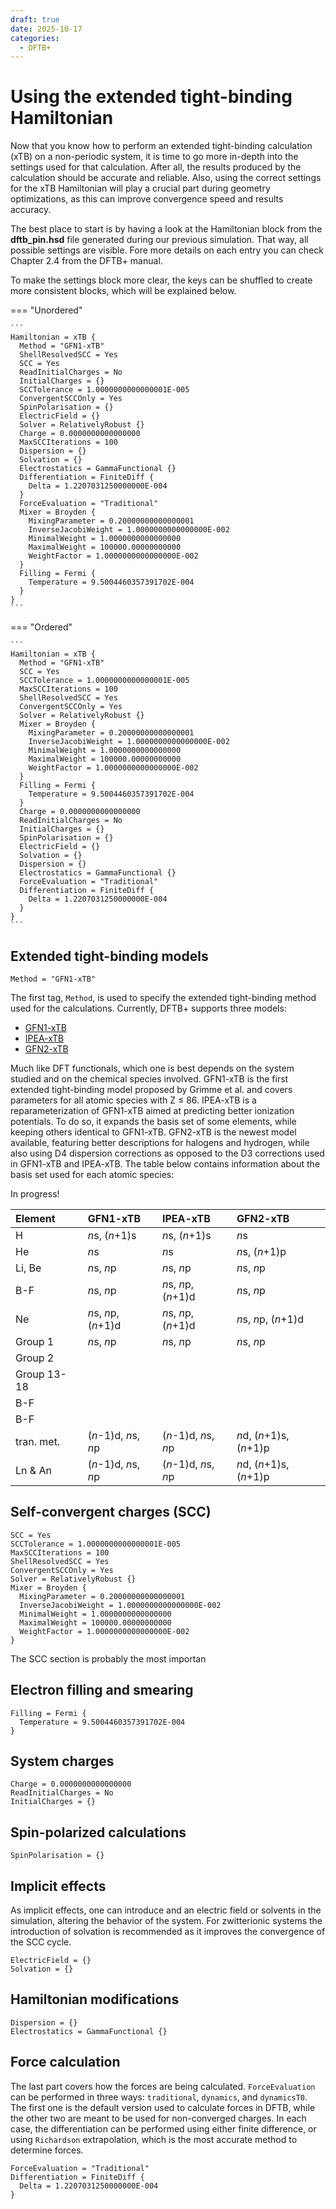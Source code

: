 ```yaml
---
draft: true 
date: 2025-10-17 
categories:
  - DFTB+
---
```


# Using the extended tight-binding Hamiltonian

Now that you know how to perform an extended tight-binding calculation (xTB) on a
non-periodic system, it is time to go more in-depth into the settings used for that
calculation. After all, the results produced by the calculation should be accurate
and reliable. Also, using the correct settings for the xTB Hamiltonian will play a
crucial part during geometry optimizations, as this can improve convergence speed
and results accuracy.

<!-- more -->

The best place to start is by having a look at the Hamiltonian block from the
**dftb_pin.hsd** file generated during our previous simulation. That way, all 
possible settings are visible. Fore more details on each entry you can check Chapter
2.4 from the DFTB+ manual.

To make the settings block more clear, the keys can be shuffled to create more
consistent blocks, which will be explained below.

=== "Unordered"

    ```
    Hamiltonian = xTB {
      Method = "GFN1-xTB"
      ShellResolvedSCC = Yes
      SCC = Yes
      ReadInitialCharges = No
      InitialCharges = {}
      SCCTolerance = 1.0000000000000001E-005
      ConvergentSCCOnly = Yes
      SpinPolarisation = {}
      ElectricField = {}
      Solver = RelativelyRobust {}
      Charge = 0.0000000000000000
      MaxSCCIterations = 100
      Dispersion = {}
      Solvation = {}
      Electrostatics = GammaFunctional {}
      Differentiation = FiniteDiff {
        Delta = 1.2207031250000000E-004
      }
      ForceEvaluation = "Traditional"
      Mixer = Broyden {
        MixingParameter = 0.20000000000000001
        InverseJacobiWeight = 1.0000000000000000E-002
        MinimalWeight = 1.0000000000000000
        MaximalWeight = 100000.00000000000
        WeightFactor = 1.0000000000000000E-002
      }
      Filling = Fermi {
        Temperature = 9.5004460357391702E-004
      }
    }
    ```

=== "Ordered"
    
    ```
    Hamiltonian = xTB {
      Method = "GFN1-xTB"
      SCC = Yes
      SCCTolerance = 1.0000000000000001E-005
      MaxSCCIterations = 100
      ShellResolvedSCC = Yes
      ConvergentSCCOnly = Yes
      Solver = RelativelyRobust {}
      Mixer = Broyden {
        MixingParameter = 0.20000000000000001
        InverseJacobiWeight = 1.0000000000000000E-002
        MinimalWeight = 1.0000000000000000
        MaximalWeight = 100000.00000000000
        WeightFactor = 1.0000000000000000E-002
      }
      Filling = Fermi {
        Temperature = 9.5004460357391702E-004
      }
      Charge = 0.0000000000000000
      ReadInitialCharges = No
      InitialCharges = {}
      SpinPolarisation = {}
      ElectricField = {}
      Solvation = {}
      Dispersion = {}
      Electrostatics = GammaFunctional {}
      ForceEvaluation = "Traditional"
      Differentiation = FiniteDiff {
        Delta = 1.2207031250000000E-004
      }
    }
    ```

## Extended tight-binding models

```
Method = "GFN1-xTB"
```

The first tag, `Method`, is used to specify the extended tight-binding method used 
for the calculations. Currently, DFTB+ supports three models:

- [GFN1-xTB](https://pubs.acs.org/doi/10.1021/acs.jctc.7b00118)
- [IPEA-xTB](https://pubs.rsc.org/en/content/articlelanding/2017/sc/c7sc00601b)
- [GFN2-xTB](https://pubs.acs.org/doi/10.1021/acs.jctc.8b01176)

Much like DFT functionals, which one is best depends on the system studied and on the
chemical species involved. GFN1-xTB is the first extended tight-binding model 
proposed by Grimme et al. and covers parameters for all atomic species with Z ≤ 86.
IPEA-xTB is a reparameterization of GFN1-xTB aimed at predicting better ionization
potentials. To do so, it expands the basis set of some elements, while keeping others
identical to GFN1-xTB. GFN2-xTB is the newest model available, featuring better
descriptions for halogens and hydrogen, while also using D4 dispersion corrections as
opposed to the D3 corrections used in GFN1-xTB and IPEA-xTB. The table below contains
information about the basis set used for each atomic species:

In progress!

| Element     | GFN1-xTB            | IPEA-xTB            | GFN2-xTB                |
| :---------- | :------------------ | :------------------ | :------------------     |
| H           | *n*s, (*n*+1)s      | *n*s, (*n*+1)s      | *n*s                    |
| He          | *n*s                | *n*s                | *n*s, (*n*+1)p          |
| Li, Be      | *n*s, *n*p          | *n*s, *n*p          | *n*s, *n*p              |
| B-F         | *n*s, *n*p          | *n*s, *n*p, (*n*+1)d| *n*s, *n*p              |
| Ne          | *n*s, *n*p, (*n*+1)d| *n*s, *n*p, (*n*+1)d| *n*s, *n*p, (*n*+1)d    |
| Group 1     | *n*s, *n*p          | *n*s, *n*p          | *n*s, *n*p              |
| Group 2     |                     |                     |                         |
| Group 13-18 |                     |                     |                         |
| B-F         |                     |                     |                         |
| B-F         |                     |                     |                         |
| tran. met.  | (*n*-1)d, *n*s, *n*p| (*n*-1)d, *n*s, *n*p| *n*d, (*n*+1)s, (*n*+1)p|
| Ln & An     | (*n*-1)d, *n*s, *n*p| (*n*-1)d, *n*s, *n*p| *n*d, (*n*+1)s, (*n*+1)p|

## Self-convergent charges (SCC)

```
SCC = Yes
SCCTolerance = 1.0000000000000001E-005
MaxSCCIterations = 100
ShellResolvedSCC = Yes
ConvergentSCCOnly = Yes
Solver = RelativelyRobust {}
Mixer = Broyden {
  MixingParameter = 0.20000000000000001
  InverseJacobiWeight = 1.0000000000000000E-002
  MinimalWeight = 1.0000000000000000
  MaximalWeight = 100000.00000000000
  WeightFactor = 1.0000000000000000E-002
}
```

The SCC section is probably the most importan

## Electron filling and smearing

```
Filling = Fermi {
  Temperature = 9.5004460357391702E-004
}
```

## System charges

```
Charge = 0.0000000000000000
ReadInitialCharges = No
InitialCharges = {}
```

## Spin-polarized calculations

```
SpinPolarisation = {}
```

## Implicit effects

As implicit effects, one can introduce and an electric field or solvents in the 
simulation, altering the behavior of the system. For zwitterionic systems the
introduction of solvation is recommended as it improves the convergence of the SCC
cycle.

```
ElectricField = {}
Solvation = {}
```

## Hamiltonian modifications



```
Dispersion = {}
Electrostatics = GammaFunctional {}
```

## Force calculation

The last part covers how the forces are being calculated. `ForceEvaluation` can be
performed in three ways: `traditional`, `dynamics`, and `dynamicsT0`. The first
one is the default version used to calculate forces in DFTB, while the other two
are meant to be used for non-converged charges. In each case, the differentiation
can be performed using either finite difference, or using `Richardson` extrapolation,
which is the most accurate method to determine forces.

```
ForceEvaluation = "Traditional"
Differentiation = FiniteDiff {
  Delta = 1.2207031250000000E-004
}
```
